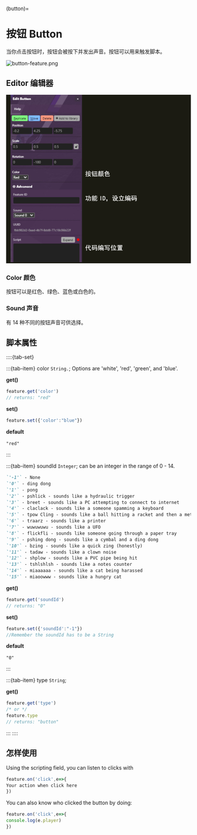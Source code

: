 (button)=
# 按钮 Button

当你点击按钮时，按钮会被按下并发出声音。按钮可以用来触发脚本。

![button-feature.png](https://wiki.cryptovoxels.com/button-feature.png)

## Editor 编辑器

![Alt text](../../static/img/Features/Button_editor.png)

### Color 颜色

按钮可以是红色、绿色、蓝色或白色的。

### Sound 声音

有 14 种不同的按钮声音可供选择。

## 脚本属性

::::{tab-set}

:::{tab-item} color
`String.`; Options are 'white', 'red', 'green', and 'blue'.

**get()**

```js
feature.get('color')
// returns: "red"
```

**set()**

```js
feature.set({'color':"blue"})
```

**default**

`"red"`

:::

:::{tab-item} soundId
`Integer`; can be an integer in the range of 0 - 14.

```markdown
`'-1'` - None
`'0'` - ding dong
`'1'` - pong
`'2'` - pshlick - sounds like a hydraulic trigger
`'3'` - breet - sounds like a PC attempting to connect to internet
`'4'` - claclack - sounds like a someone spamming a keyboard
`'5'` - tpow Cling - sounds like a ball hitting a racket and then a metal pole
`'6'` - traarz - sounds like a printer
`'7'` - wuwuwuwu - sounds like a UFO
`'8'` - flickfli - sounds like someone going through a paper tray
`'9'` - pshing dong - sounds like a cymbal and a ding dong
`'10'` - bzing - sounds like a quick zing (honestly)
`'11'` - tadaw - sounds like a clown noise
`'12'` - shplow - sounds like a PVC pipe being hit
`'13'` - tshlshlsh - sounds like a notes counter
`'14'` - miaaaaaa - sounds like a cat being harassed
`'15'` - miaoowww - sounds like a hungry cat
```

**get()**

```js
feature.get('soundId')
// returns: "0"
```

**set()**

```js
feature.set({'soundId':"-1"})
//Remember the soundId has to be a String
```

**default**

`"0"`

:::

:::{tab-item} type
`String`; 

**get()**

```js
feature.get('type')
/* or */
feature.type
// returns: "button"
```
:::
::::

## 怎样使用
Using the scripting field, you can listen to clicks with

```js
feature.on('click',e=>{
Your action when click here
})
```

You can also know who clicked the button by doing:

```js
feature.on('click',e=>{
console.log(e.player)
})
```